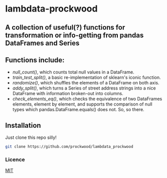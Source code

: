 # lambdata-prockwood

## A collection of useful(?) functions for transformation or info-getting from pandas DataFrames and Series

## Functions include:
- _null_count()_, which counts total null values in a DataFrame.
- _train_test_split()_, a basic re-implementation of sklearn's iconic function.
- _randomize()_, which shuffles the elements of a DataFrame on both axis.
- _addy_split()_, which turns a Series of street address strings into a nice DataFrame with information broken-out into columns.
- _check_elements_eq()_, which checks the equivalence of two DataFrames elements, element by element, and supports the comparison of null types which pandas.DataFrame.equals() does not. So, so there.

## Installation
Just clone this repo silly!
```sh
git clone https://github.com/prockwood/lambdata_prockwood
```

### Licence
[MIT](LICENSE)
